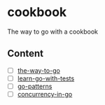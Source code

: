 # cookbook
The way to go with a cookbook

## Content

- [ ] [the-way-to-go](https://github.com/unknwon/the-way-to-go_ZH_CN)
- [ ] [learn-go-with-tests](https://github.com/quii/learn-go-with-tests)
- [ ] [go-patterns](https://github.com/tmrts/go-patterns)
- [ ] [concurrency-in-go]()
